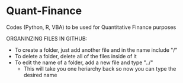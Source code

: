 # Quant-Finance
Codes (Python, R, VBA) to be used for Quantitative Finance purposes

ORGANINZING FILES IN GITHUB:
  - To create a folder, just add another file and in the name include "/"
  - To delete a folder, delete all of the files inside of it
  - To edit the name of a folder, add a new file and type "../"
    - This will take you one heriarchy back so now you can type the desired name
